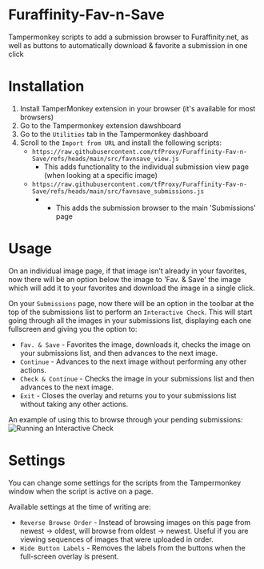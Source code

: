 # Furaffinity-Fav-n-Save
Tampermonkey scripts to add a submission browser to Furaffinity.net, as well as buttons to automatically download &amp; favorite a submission in one click

# Installation

1. Install TamperMonkey extension in your browser (it's available for most browsers)
2. Go to the Tampermonkey extension dawshboard
3. Go to the `Utilities` tab in the Tampermonkey dashboard
4. Scroll to the `Import from URL` and install the following scripts:
	* `https://raw.githubusercontent.com/tfProxy/Furaffinity-Fav-n-Save/refs/heads/main/src/favnsave_view.js`
		* This adds functionality to the individual submission view page (when looking at a specific image)
	* `https://raw.githubusercontent.com/tfProxy/Furaffinity-Fav-n-Save/refs/heads/main/src/favnsave_submissions.js`
 		* * This adds the submission browser to the main 'Submissions' page

# Usage

On an individual image page, if that image isn't already in your favorites, now there will be an option below the image to 'Fav. & Save' the image which will add it to your favorites and download the image in a single click.

On your `Submissions` page, now there will be an option in the toolbar at the top of the submissions list to perform an `Interactive Check`. This will start going through all the images in your submissions list, displaying each one fullscreen and giving you the option to:
* `Fav. & Save` - Favorites the image, downloads it, checks the image on your submissions list, and then advances to the next image.
* `Continue` - Advances to the next image without performing any other actions.
* `Check & Continue` - Checks the image in your submissions list and then advances to the next image.
* `Exit` - Closes the overlay and returns you to your submissions list without taking any other actions.

An example of using this to browse through your pending submissions:
![Running an Interactive Check](https://raw.githubusercontent.com/tfProxy/Furaffinity-Fav-n-Save/refs/heads/main/docs/images/Favnsave_submission_browser.gif)

# Settings

You can change some settings for the scripts from the Tampermonkey window when the script is active on a page.

Available settings at the time of writing are:
* `Reverse Browse Order` - Instead of browsing images on this page from newest -> oldest, will browse from oldest -> newest. Useful if you are viewing sequences of images that were uploaded in order.
* `Hide Button Labels`  - Removes the labels from the buttons when the full-screen overlay is present.
